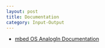 ```yaml
---
layout: post
title: Documentation
category: Input-Output
---
```


* [mbed OS AnalogIn Documentation](https://docs.mbed.com/docs/mbed-os-api-reference/en/latest/APIs/io/AnalogIn/)